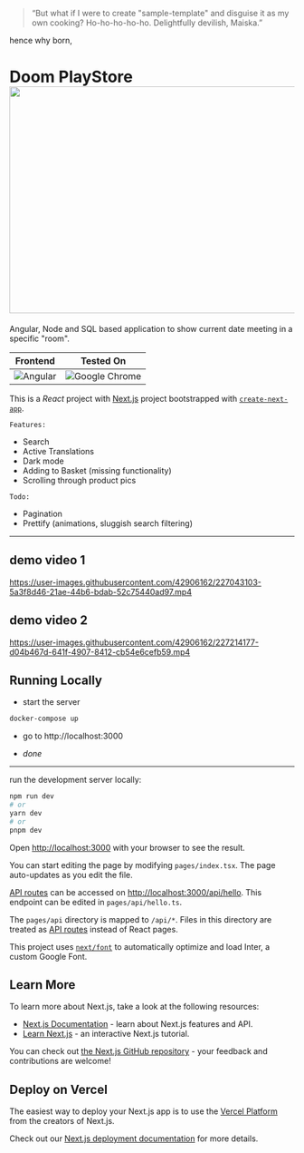 


> “But what if I were to create "sample-template" and disguise it as my own cooking? Ho-ho-ho-ho-ho. Delightfully devilish, Maiska.”

hence why born,

# Doom PlayStore  <img src="demo/demo.gif" width="550" height="400"/>

Angular, Node and SQL based application to show current date meeting in a specific "room".

| Frontend |  Tested On |
|--|--|
| ![Angular](https://img.shields.io/badge/react-%230031.svg?style=for-the-badge&logo=react) | ![Google Chrome](https://img.shields.io/badge/Google%20Chrome-4285F4?style=for-the-badge&logo=GoogleChrome&logoColor=white) |


This is a <em>React</em> project with  [Next.js](https://nextjs.org/) project bootstrapped with [`create-next-app`](https://github.com/vercel/next.js/tree/canary/packages/create-next-app).

`Features:`

- Search
- Active Translations
- Dark mode
- Adding to Basket (missing functionality)
- Scrolling through product pics

`Todo:`

 - Pagination
 - Prettify (animations, sluggish search filtering)
----
## demo video 1
https://user-images.githubusercontent.com/42906162/227043103-5a3f8d46-21ae-44b6-bdab-52c75440ad97.mp4

## demo video 2
https://user-images.githubusercontent.com/42906162/227214177-d04b467d-641f-4907-8412-cb54e6cefb59.mp4


## Running Locally

* start the server

```bash
docker-compose up
```

* go to http://localhost:3000

* *done*

----

run the development server locally:

```bash
npm run dev
# or
yarn dev
# or
pnpm dev
```

Open [http://localhost:3000](http://localhost:3000) with your browser to see the result.

You can start editing the page by modifying `pages/index.tsx`. The page auto-updates as you edit the file.

[API routes](https://nextjs.org/docs/api-routes/introduction) can be accessed on [http://localhost:3000/api/hello](http://localhost:3000/api/hello). This endpoint can be edited in `pages/api/hello.ts`.

The `pages/api` directory is mapped to `/api/*`. Files in this directory are treated as [API routes](https://nextjs.org/docs/api-routes/introduction) instead of React pages.

This project uses [`next/font`](https://nextjs.org/docs/basic-features/font-optimization) to automatically optimize and load Inter, a custom Google Font.

## Learn More

To learn more about Next.js, take a look at the following resources:

- [Next.js Documentation](https://nextjs.org/docs) - learn about Next.js features and API.
- [Learn Next.js](https://nextjs.org/learn) - an interactive Next.js tutorial.

You can check out [the Next.js GitHub repository](https://github.com/vercel/next.js/) - your feedback and contributions are welcome!

## Deploy on Vercel

The easiest way to deploy your Next.js app is to use the [Vercel Platform](https://vercel.com/new?utm_medium=default-template&filter=next.js&utm_source=create-next-app&utm_campaign=create-next-app-readme) from the creators of Next.js.

Check out our [Next.js deployment documentation](https://nextjs.org/docs/deployment) for more details.

